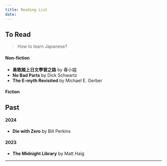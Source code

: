 ```yaml
---
title: Reading List
date:
---
```


## To Read

> How to learn Japanese?

#### Non-fiction
- **勇敢踏上日文學習之路** by 春小姐
- **No Bad Parts** by Dick Schwartz
- **The E-myth Revisited** by Michael E. Gerber

#### Fiction


## Past
#### 2024
- **Die with Zero** by Bill Perkins
#### 2023
- **The Midnight Library** by Matt Haig

---